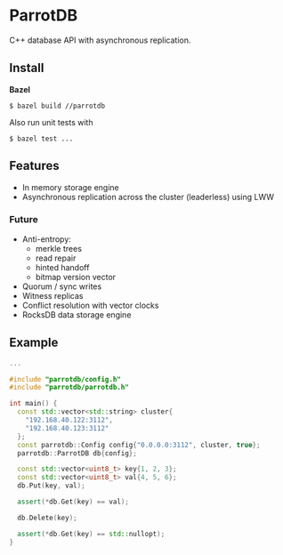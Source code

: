 # ParrotDB
C++ database API with asynchronous replication.

## Install
**Bazel**
```
$ bazel build //parrotdb
```
Also run unit tests with
```
$ bazel test ...
```

## Features
* In memory storage engine
* Asynchronous replication across the cluster (leaderless) using LWW

### Future
* Anti-entropy:
  * merkle trees
  * read repair
  * hinted handoff
  * bitmap version vector
* Quorum / sync writes
* Witness replicas
* Conflict resolution with vector clocks
* RocksDB data storage engine

## Example
```c++
...

#include "parrotdb/config.h"
#include "parrotdb/parrotdb.h"

int main() {
  const std::vector<std::string> cluster{
    "192.168.40.122:3112",
    "192.168.40.123:3112"
  };
  const parrotdb::Config config{"0.0.0.0:3112", cluster, true};
  parrotdb::ParrotDB db{config};

  const std::vector<uint8_t> key{1, 2, 3};
  const std::vector<uint8_t> val{4, 5, 6};
  db.Put(key, val);

  assert(*db.Get(key) == val);

  db.Delete(key);

  assert(*db.Get(key) == std::nullopt);
}
```
